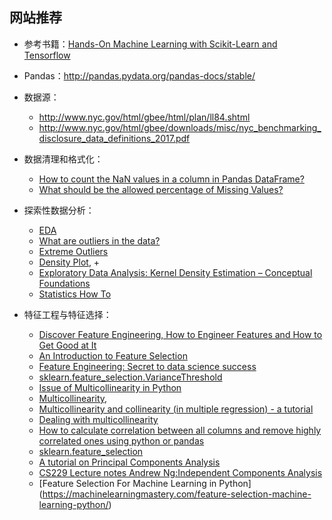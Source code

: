 ## 网站推荐

* 参考书籍：[Hands-On Machine Learning with Scikit-Learn and Tensorflow](http://shop.oreilly.com/product/0636920052289.do)

* Pandas：http://pandas.pydata.org/pandas-docs/stable/

* 数据源：
    + http://www.nyc.gov/html/gbee/html/plan/ll84.shtml
    + http://www.nyc.gov/html/gbee/downloads/misc/nyc_benchmarking_disclosure_data_definitions_2017.pdf

* 数据清理和格式化：
    + [How to count the NaN values in a column in Pandas DataFrame?](https://stackoverflow.com/a/39734251)
    + [What should be the allowed percentage of Missing Values?](https://discuss.analyticsvidhya.com/t/what-should-be-the-allowed-percentage-of-missing-values/2456)

* 探索性数据分析：
    + [EDA](https://en.wikipedia.org/wiki/Exploratory_data_analysis)
    + [What are outliers in the data?](https://www.itl.nist.gov/div898/handbook/prc/section1/prc16.htm)
    + [Extreme Outliers](https://people.richland.edu/james/lecture/m170/ch03-pos.html)
    + [Density Plot](https://datavizcatalogue.com/methods/density_plot.html), +
    + [Exploratory Data Analysis: Kernel Density Estimation – Conceptual Foundations](https://chemicalstatistician.wordpress.com/2013/06/09/exploratory-data-analysis-kernel-density-estimation-in-r-on-ozone-pollution-data-in-new-york-and-ozonopolis/)
    + [Statistics How To](http://www.statisticshowto.com/probability-and-statistics/correlation-coefficient-formula/)
    
* 特征工程与特征选择：
    + [Discover Feature Engineering, How to Engineer Features and How to Get Good at It](https://machinelearningmastery.com/discover-feature-engineering-how-to-engineer-features-and-how-to-get-good-at-it/)
    + [An Introduction to Feature Selection](https://machinelearningmastery.com/an-introduction-to-feature-selection/)
    + [Feature Engineering: Secret to data science success](https://www.featurelabs.com/blog/secret-to-data-science-success/)
    + [sklearn.feature_selection.VarianceThreshold](http://scikit-learn.org/stable/modules/generated/sklearn.feature_selection.VarianceThreshold.html)
    + [Issue of Multicollinearity in Python](https://statinfer.com/204-1-9-issue-of-multicollinearity-in-python/)
    + [Multicollinearity](https://en.wikipedia.org/wiki/Multicollinearity), 
    + [Multicollinearity and collinearity (in multiple regression) - a tutorial](http://psychologicalstatistics.blogspot.com/2013/11/multicollinearity-and-collinearity-in.html)
    + [Dealing with multicollinearity
](https://www.kaggle.com/robertoruiz/dealing-with-multicollinearity/code)
    + [How to calculate correlation between all columns and remove highly correlated ones using python or pandas](https://stackoverflow.com/questions/29294983/how-to-calculate-correlation-between-all-columns-and-remove-highly-correlated-on#43104383)
    + [sklearn.feature_selection](http://scikit-learn.org/stable/modules/feature_selection.html)
    + [A tutorial on Principal Components Analysis](http://www.cs.otago.ac.nz/cosc453/student_tutorials/principal_components.pdf)
    + [CS229 Lecture notes
Andrew Ng:Independent Components
Analysis](http://cs229.stanford.edu/notes/cs229-notes11.pdf)
    + [Feature Selection For Machine Learning in Python] (https://machinelearningmastery.com/feature-selection-machine-learning-python/)